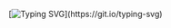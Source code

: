 [![Typing SVG](https://readme-typing-svg.demolab.com?font=Comic+Sans+MS&pause=1000&width=435&lines=Welcome+To+Ayaan's+Profile!;Hope+you+Like+It!;Yeah+you+shoud+look+at+the+repositories.;Bro+why+are+you+still+here%3F;LEAVE!!!!!!!!!!!!!!!!!!!!!!!!!!!!!!!!!!!!!!!!!!!!!!!!!!!!!!!!!!!!!!!;BRO+LEAVE+MY+PROFILE+GOT+TO+THE+REPOS!!!!!!!!!!!!!!!!!!!!!!!!!!!!!!!!!!!!!!!!!!!!!!!!!!!!;God+i+will+repeat+all+of+this+again+so+you+leave.)](https://git.io/typing-svg)
